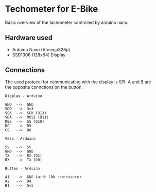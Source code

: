 # Techometer for E-Bike

Basic overview of the tachometer controlled by arduino nano.

## Hardware used
- Arduino Nano (Atmega328p)
- SSD1306 (128x64) Display

## Connections

The used protocol for communicating with the display is SPI. A and B are the opposite connctions on the button.

	Display - Arduino

	GND  -->  GND
	VDD  -->  3v3
	SCK  -->  SCK (D13)
	SDA  -->  MOSI (D11)
	RES  -->  SS (D10)
	DC   -->  D9
	CS   -->  D8

	Vesc - Arduino

	5v   -->  5v
	GND  -->  GND
	TX   -->  RX (D1)
	RX   -->  TX (D0)

	Button - Arduino

	A1   -->  GND (with 10k resistance)
	A2   -->  D4
	B1   -->  5v5
